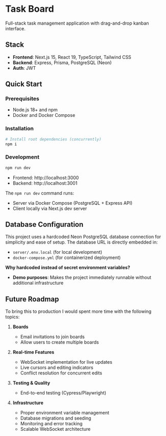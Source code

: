 # Task Board

Full-stack task management application with drag-and-drop kanban interface.

## Stack
- **Frontend**: Next.js 15, React 19, TypeScript, Tailwind CSS
- **Backend**: Express, Prisma, PostgreSQL (Neon)
- **Auth**: JWT

## Quick Start

### Prerequisites
- Node.js 18+ and npm
- Docker and Docker Compose

### Installation
```bash
# Install root dependencies (concurrently)
npm i
```

### Development
```bash
npm run dev
```
- Frontend: http://localhost:3000
- Backend: http://localhost:3001

The `npm run dev` command runs:
- Server via Docker Compose (PostgreSQL + Express API)
- Client locally via Next.js dev server

## Database Configuration

This project uses a hardcoded Neon PostgreSQL database connection for simplicity and ease of setup. The database URL is directly embedded in:
- `server/.env.local` (for local development)
- `docker-compose.yml` (for containerized deployment)

**Why hardcoded instead of secret environment variables?**
- **Demo purposes**: Makes the project immediately runnable without additional infrastructure

## Future Roadmap

To bring this to production I would spent more time with the following topics:

1. **Boards**
   - Email invitations to join boards
   - Allow users to create multiple boards

2. **Real-time Features**
   - WebSocket implementation for live updates
   - Live cursors and editing indicators
   - Conflict resolution for concurrent edits

3. **Testing & Quality**
   - End-to-end testing (Cypress/Playwright)

4. **Infrastructure**
   - Proper environment variable management
   - Database migrations and seeding
   - Monitoring and error tracking
   - Scalable WebSocket architecture